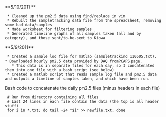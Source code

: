  **5/10/2011 \*\*

` * Cleaned up the pm2.5 data using find/replace in vim`\
` * Rebuilt the sampletracking data file from the spreadsheet, removing some bad data/samples`\
` * Made worksheet for filtering samples`\
` * Generated timeline graphs of all samples taken (all and by category), and those sent/to-be-sent to Kiowa`

 **5/9/2011\*\*

` * Created a sample log file for matlab (sampletracking_110505.txt).`\
` * Downloaded hourly pm2.5 data provided by DAQ from `[`PCAPS`
`page`](http://pcaps.utah.edu)`.`\
`   * This data is in separate files for each day, so I concatenated them into one file with a bash script (see below)`\
` * Created a matlab script that reads sample log file and pm2.5 data and outputs a timeline of samples taken, and which have been run.`

Bash code to concatenate the daily pm2.5 files (minus headers in each
file)

` # Run from directory containing all files`\
` # Last 24 lines in each file contain the data (the top is all header stuff)`\
` for i in *.txt; do tail -24 "$i" >> newfile.txt; done`
